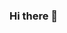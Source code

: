 ### Hi there 👋

<!--
**EdwardBideg/EdwardBideg** is a ✨ _special_ ✨ repository because its `README.md` (this file) appears on your GitHub profile.

Here are some ideas to get you started:

- 🔭 I’m currently studying engineering at the Ort Uruguay.
- 🌱 I’m learning software engineering fundamentals
- 👯 I’m lookin
- 🤔 I’m looking for help with ...
- 💬 Ask me about ...
- 📫 How to reach me: ...
- 😄 Pronouns: ...
- ⚡ Fun fact: ...
-->

